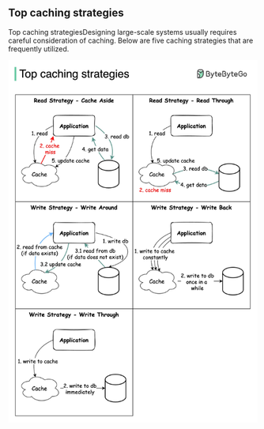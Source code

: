 ## Top caching strategies
Top caching strategiesDesigning large-scale systems usually requires careful consideration of caching. 
Below are five caching strategies that are frequently utilized.<p>
  <img src="../images/top_caching_strategy.jpeg" style="width: 680px" />
</p>